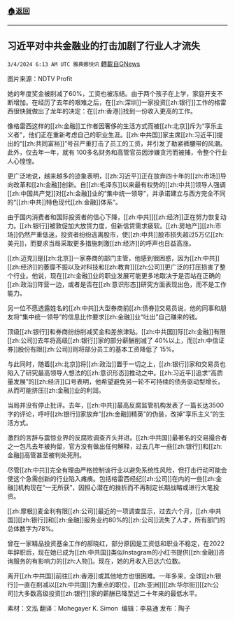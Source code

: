 ###  [:house:返回](README.md)
---


## 习近平对中共金融业的打击加剧了行业人才流失
`3/4/2024 6:13 AM UTC 雅典娜快讯` [轉載自GNews](https://gnews.org/articles/2362538)

图片来源：NDTV Profit



她的年度奖金被削减了60%，工资也被冻结。由于两个孩子在上学，家庭开支不断增加。在经历了去年的艰难之后，在[[zh:深圳]]一家投资[[zh:银行]]工作的格雷西很快就做出了龙年的决定：在[[zh:香港]]找到一份收入更高的工作。

像格雷西这样的[[zh:金融]]工作者因奢侈的生活方式而被[[zh:北京]]斥为“享乐主义者”，他们正在重新考虑自己的职业生涯。[[zh:中共国]]家主席[[zh:习近平]]提出的“[[zh:共同富裕]]”号召严重打击了员工的工资，并引发了勒紧裤腰带的风潮。此外，仅去年一年，就有 100多名财务和高管官员因涉嫌贪污而被捕，令整个行业人心惶惶。

更广泛地说，越来越多的迹象表明，[[zh:习近平]]正在放弃四十年的[[zh:市场]]导向改革和[[zh:金融]]创新。自[[zh:毛泽东]]以来最有权势的[[zh:中共]]领导人强调[[zh:中国共产党]]对[[zh:金融]]业的“集中统一领导”，并承诺建立与西方完全不同的“[[zh:中共]]特色现代[[zh:金融]]体系”。

由于国内消费者和国际投资者的信心下降，[[zh:中共]][[zh:经济]]正在努力恢复动力。[[zh:银行]]被敦促加大放贷力度，但新信贷需求疲软。[[zh:房地产]][[zh:市场]]仍然严重低迷，投资者纷纷逃离股市，使[[zh:中共]]股市损失超过5万亿[[zh:美元]]，而要求当局采取更多措施刺激[[zh:经济]]的呼声也日益高涨。

[[zh:迈克]]是[[zh:北京]]一家券商的部门主管，他感到很困惑，因为[[zh:中共]][[zh:经济]]的萎靡不振以及对科技和[[zh:教育]][[zh:公司]]更广泛的打压损害了整个行业。他说，现在[[zh:金融]]业的职业发展可能更多地取决于是否站在正确的[[zh:政治]]阵营一边，或者是否在[[zh:意识形态]]研究方面表现出色，而不是工作能力。

另一位不愿透露姓名的[[zh:中共]]大型券商前[[zh:债券]]交易员说，他的同事和朋友将“集中统一领导”的信息比作要求[[zh:金融]]业“吐出”自己赚来的钱。

顶级[[zh:银行]]和券商纷纷削减奖金和差旅津贴。[[zh:中共国]]际[[zh:金融]]有限[[zh:公司]]去年将高级[[zh:银行]]家的部分薪酬削减了 40%以上，而[[zh:中信证券]]股份有限[[zh:公司]]则将部分员工的基本工资降低了 15%。

与此同时，随着[[zh:北京]]将[[zh:政治]]置于一切之上，[[zh:银行]]家和交易员也陷入了研究最高领导人想法的[[zh:意识形态]]推动之中。[[zh:习近平]]追求“高质量发展”的[[zh:经济]]口号表明，他希望避免另一轮不可持续的债务驱动型增长，从而可能挤压[[zh:金融]]业的利润。

当局并没有停止批评。去年，[[zh:中共]]最高反腐监管机构发表了一篇长达3500字的评论，呼吁[[zh:银行]]家放弃“[[zh:金融]]精英”的伪装，改掉“享乐主义”的生活方式。

激烈的言辞与震惊业界的反腐败调查齐头并进。[[zh:中共国]]最著名的交易撮合者之一包凡去年被拘留，官方没有做出任何解释，过去几年一些[[zh:银行]]和[[zh:金融]]高管甚至被判处死刑。

尽管[[zh:中共]]完全有理由严格控制该行业以避免系统性风险，但打击行动可能会使这个急需创新的行业陷入瘫痪。包括格雷西经纪[[zh:公司]]在内的一些[[zh:金融]]机构现在“一无所获”，因担心潜在的挫折而不再制定长期战略或进行大笔投资。

[[zh:摩根]]麦金利有限[[zh:公司]]最近的一项调查显示，过去六个月，[[zh:中共国]][[zh:银行]]和[[zh:金融]]服务业约80%的[[zh:公司]]流失了人才，所有部门的总体数字为78%。

曾在一家精品投资基金工作的郝晓红，部分原因是工资低和职业不稳定，在2022年辞职后，现在她已成为[[zh:中共国]]类似Instagram的小红书提供[[zh:金融]]咨询服务的有影响力的[[zh:人物]]。现在，她的月收入已达六位数。

离开[[zh:中共国]]前往[[zh:香港]]或其他地方也很困难。一年多来，全球[[zh:银行]]一直在削减以[[zh:中共国]]为重点的职位，[[zh:亚洲]][[zh:华尔街]][[zh:公司]]大多数高级投资[[zh:银行]]家的薪酬已降至近二十年来的最低水平。

         
素材：文泓  翻译：Mohegayer K. Simon   编辑：李易通  发布：陶子



